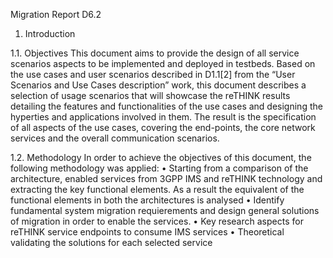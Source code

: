 
Migration Report D6.2

1. Introduction

1.1. Objectives
This document aims to provide the design of all service scenarios aspects to be implemented and deployed in testbeds. 
Based on the use cases and user scenarios described in D1.1[2] from the “User Scenarios and Use Cases description” work, 
this document describes a selection of usage scenarios that will showcase the reTHINK results detailing the features and 
functionalities of the use cases and designing the hyperties and applications involved in them. 
The result is the specification of all aspects of the use cases, covering the end-points, the core network services and 
the overall communication scenarios. 

1.2. Methodology
In order to achieve the objectives of this document, the following methodology was applied:
•	Starting from a comparison of the architecture, enabled services from 3GPP IMS and reTHINK technology and extracting the key functional elements. As a result the equivalent of the functional elements in both the architectures is analysed
•	Identify fundamental system migration requierements and design general solutions of migration in order to enable the services. 
•	Key research aspects for reTHINK service endpoints to consume IMS services
•	Theoretical validating the solutions for each selected service


